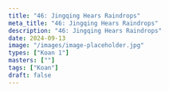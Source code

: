 ```yaml
---
title: "46: Jingqing Hears Raindrops"
meta_title: "46: Jingqing Hears Raindrops"
description: "46: Jingqing Hears Raindrops"
date: 2024-09-13
image: "/images/image-placeholder.jpg"
types: ["Koan 1"]
masters: [""]
tags: ["Koan"]
draft: false
---
```


